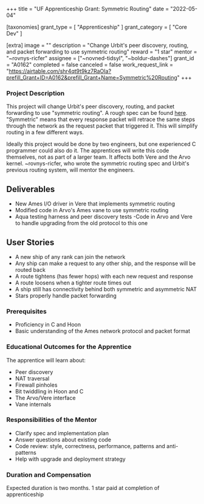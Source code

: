 +++
title = "UF Apprenticeship Grant: Symmetric Routing" 
date = "2022-05-04"

[taxonomies]
grant_type = [ "Apprenticeship" ]
grant_category = [ "Core Dev" ]

[extra]
image = ""
description = "Change Urbit's peer discovery, routing, and packet forwarding to use symmetric routing"
reward = "1 star"
mentor = "~rovnys-ricfer"
assignee = ["~novned-tidsyl", "~boldur-dashes"]
grant_id = "A0162"
completed = false
canceled = false
work_request_link = "https://airtable.com/shr4qt9t9kz7RaOIa?prefill_Grant+ID=A0162&prefill_Grant+Name=Symmetric%20Routing"
+++

### Project Description

This project will change Urbit's peer discovery, routing, and packet forwarding to use "symmetric routing". A rough spec can be found [here](https://gist.github.com/belisarius222/7ec6f40b3a498c38e696139d8dbd8b10). "Symmetric" means that every response packet will retrace the same steps through the network as the request packet that triggered it. This will simplify routing in a few different ways.

Ideally this project would be done by two engineers, but one experienced C programmer could also do it. The apprentices will write this code themselves, not as part of a larger team. It affects both Vere and the Arvo kernel. ~rovnys-ricfer, who wrote the symmetric routing spec and Urbit's previous routing system, will mentor the engineers.

## Deliverables

- New Ames I/O driver in Vere that implements symmetric routing
- Modified code in Arvo's Ames vane to use symmetric routing
- Aqua testing harness and peer discovery tests
  -Code in Arvo and Vere to handle upgrading from the old protocol to this one

## User Stories

- A new ship of any rank can join the network
- Any ship can make a request to any other ship, and the response will be routed back
- A route tightens (has fewer hops) with each new request and response
- A route loosens when a tighter route times out
- A ship still has connectivity behind both symmetric and asymmetric NAT
- Stars properly handle packet forwarding

### Prerequisites

- Proficiency in C and Hoon
- Basic understanding of the Ames network protocol and packet format

### Educational Outcomes for the Apprentice

The apprentice will learn about:

- Peer discovery
- NAT traversal
- Firewall pinholes
- Bit twiddling in Hoon and C
- The Arvo/Vere interface
- Vane internals

### Responsibilities of the Mentor

- Clarify spec and implementation plan
- Answer questions about existing code
- Code review: style, correctness, performance, patterns and anti-patterns
- Help with upgrade and deployment strategy

### Duration and Compensation

Expected duration is two months.
1 star paid at completion of apprenticeship
